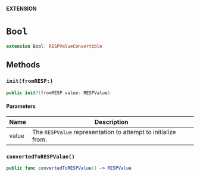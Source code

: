 **EXTENSION**

# `Bool`
```swift
extension Bool: RESPValueConvertible
```

## Methods
### `init(fromRESP:)`

```swift
public init?(fromRESP value: RESPValue)
```

#### Parameters

| Name | Description |
| ---- | ----------- |
| value | The `RESPValue` representation to attempt to initialize from. |

### `convertedToRESPValue()`

```swift
public func convertedToRESPValue() -> RESPValue
```
